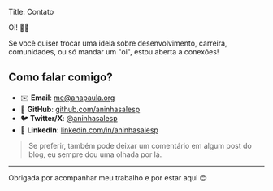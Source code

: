 Title: Contato

Oi! 🤍🌻

Se você quiser trocar uma ideia sobre desenvolvimento, carreira, comunidades, ou só mandar um "oi", estou aberta a conexões!

## Como falar comigo?

- ✉️ **Email**: [me@anapaula.org](me@anapaula.org)  
- 🐙 **GitHub**: [github.com/aninhasalesp](https://github.com/aninhasalesp)  
- 🐦 **Twitter/X**: [@aninhasalesp](https://twitter.com/aninhasalesp)  
- 💼 **LinkedIn**: [linkedin.com/in/aninhasalesp](https://www.linkedin.com/in/aninhasalesp)  

> Se preferir, também pode deixar um comentário em algum post do blog, eu sempre dou uma olhada por lá.

---

Obrigada por acompanhar meu trabalho e por estar aqui 😊